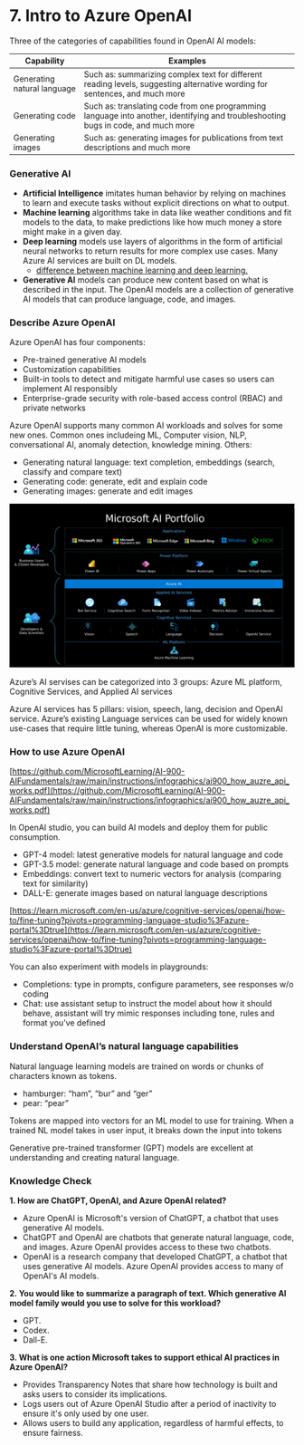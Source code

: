 # 7. Intro to Azure OpenAI

Three of the categories of capabilities found in OpenAI AI models:

| Capability | Examples |
| --- | --- |
| Generating natural language | Such as: summarizing complex text for different reading levels, suggesting alternative wording for sentences, and much more |
| Generating code | Such as: translating code from one programming language into another, identifying and troubleshooting bugs in code, and much more |
| Generating images | Such as: generating images for publications from text descriptions and much more |

### Generative AI

- **Artificial Intelligence** imitates human behavior by relying on machines to learn and execute tasks without explicit directions on what to output.
- **Machine learning** algorithms take in data like weather conditions and fit models to the data, to make predictions like how much money a store might make in a given day.
- **Deep learning** models use layers of algorithms in the form of artificial neural networks to return results for more complex use cases. Many Azure AI services are built on DL models.
    - [difference between machine learning and deep learning.](https://learn.microsoft.com/en-us/azure/machine-learning/concept-deep-learning-vs-machine-learning)
- **Generative AI** models can produce new content based on what is described in the input. The OpenAI models are a collection of generative AI models that can produce language, code, and images.

### Describe Azure OpenAI

Azure OpenAI has four components:

- Pre-trained generative AI models
- Customization capabilities
- Built-in tools to detect and mitigate harmful use cases so users can implement AI responsibly
- Enterprise-grade security with role-based access control (RBAC) and private networks

Azure OpenAI supports many common AI workloads and solves for some new ones. Common ones includeing ML, Computer vision, NLP, conversational AI, anomaly detection, knowledge mining. Others:

- Generating natural language: text completion, embeddings (search, classify and compare text)
- Generating code: generate, edit and explain code
- Generating images: generate and edit images

![Module-7.png](../images/module-7.png)

Azure’s AI servises can be categorized into 3 groups: Azure ML platform, Cognitive Services, and Applied AI services

Azure AI services has 5 pillars: vision, speech, lang, decision and OpenAI service. Azure’s existing Language services can be used for widely known use-cases that require little tuning, whereas OpenAI is more customizable. 

### How to use Azure OpenAI

[https://github.com/MicrosoftLearning/AI-900-AIFundamentals/raw/main/instructions/infographics/ai900_how_auzre_api_works.pdf](https://github.com/MicrosoftLearning/AI-900-AIFundamentals/raw/main/instructions/infographics/ai900_how_auzre_api_works.pdf)

In OpenAI studio, you can build AI models and deploy them for public consumption. 

- GPT-4 model: latest generative models for natural language and code
- GPT-3.5 model: generate natural language and code based on prompts
- Embeddings: convert text to numeric vectors for analysis (comparing text for similarity)
- DALL-E: generate images based on natural language descriptions

[https://learn.microsoft.com/en-us/azure/cognitive-services/openai/how-to/fine-tuning?pivots=programming-language-studio%3Fazure-portal%3Dtrue](https://learn.microsoft.com/en-us/azure/cognitive-services/openai/how-to/fine-tuning?pivots=programming-language-studio%3Fazure-portal%3Dtrue)

You can also experiment with models in playgrounds:

- Completions: type in prompts, configure parameters, see responses w/o coding
- Chat: use assistant setup to instruct the model about how it should behave, assistant will try mimic responses including tone, rules and format you’ve defined

### Understand OpenAI’s natural language capabilities

Natural language learning models are trained on words or chunks of characters known as tokens. 

- hamburger: “ham”, “bur” and “ger”
- pear: “pear”

Tokens are mapped into vectors for an ML model to use for training. When a trained NL model takes in user input, it breaks down the input into tokens

Generative pre-trained transformer (GPT) models are excellent at understanding and creating natural language. 

### Knowledge Check

**1. How are ChatGPT, OpenAI, and Azure OpenAI related?**

- Azure OpenAI is Microsoft's version of ChatGPT, a chatbot that uses generative AI models.
- ChatGPT and OpenAI are chatbots that generate natural language, code, and images. Azure OpenAI provides access to these two chatbots.
- OpenAI is a research company that developed ChatGPT, a chatbot that uses generative AI models. Azure OpenAI provides access to many of OpenAI's AI models.

**2. You would like to summarize a paragraph of text. Which generative AI model family would you use to solve for this workload?**

- GPT.
- Codex.
- Dall-E.

**3. What is one action Microsoft takes to support ethical AI practices in Azure OpenAI?**

- Provides Transparency Notes that share how technology is built and asks users to consider its implications.
- Logs users out of Azure OpenAI Studio after a period of inactivity to ensure it's only used by one user.
- Allows users to build any application, regardless of harmful effects, to ensure fairness.
